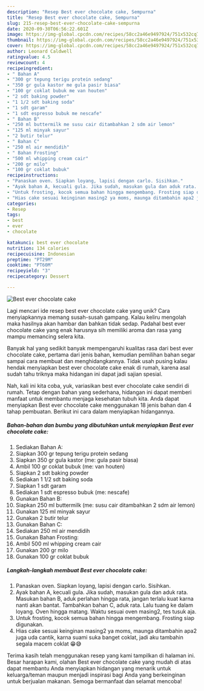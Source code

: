 ```yaml
---
description: "Resep Best ever chocolate cake, Sempurna"
title: "Resep Best ever chocolate cake, Sempurna"
slug: 215-resep-best-ever-chocolate-cake-sempurna
date: 2020-09-30T06:56:22.601Z
image: https://img-global.cpcdn.com/recipes/58cc2a46e9497924/751x532cq70/best-ever-chocolate-cake-foto-resep-utama.jpg
thumbnail: https://img-global.cpcdn.com/recipes/58cc2a46e9497924/751x532cq70/best-ever-chocolate-cake-foto-resep-utama.jpg
cover: https://img-global.cpcdn.com/recipes/58cc2a46e9497924/751x532cq70/best-ever-chocolate-cake-foto-resep-utama.jpg
author: Leonard Caldwell
ratingvalue: 4.5
reviewcount: 4
recipeingredient:
- " Bahan A"
- "300 gr tepung terigu protein sedang"
- "350 gr gula kastor me gula pasir biasa"
- "100 gr coklat bubuk me van houten"
- "2 sdt baking powder"
- "1 1/2 sdt baking soda"
- "1 sdt garam"
- "1 sdt espresso bubuk me nescafe"
- " Bahan B"
- "250 ml buttermilk me susu cair ditambahkan 2 sdm air lemon"
- "125 ml minyak sayur"
- "2 butir telur"
- " Bahan C"
- "250 ml air mendidih"
- " Bahan Frosting"
- "500 ml whipping cream cair"
- "200 gr milo"
- "100 gr coklat bubuk"
recipeinstructions:
- "Panaskan oven. Siapkan loyang, lapisi dengan carlo. Sisihkan."
- "Ayak bahan A, kecuali gula. Jika sudah, masukan gula dan aduk rata. Masukan bahan B, aduk perlahan hingga rata, jangan terlalu kuat karna nanti akan bantat. Tambahkan bahan C, aduk rata. Lalu tuang ke dalam loyang. Oven hingga matang. Waktu sesuai oven masing2, tes tusuk aja."
- "Untuk frosting, kocok semua bahan hingga mengembang. Frosting siap digunakan."
- "Hias cake sesuai keinginan masing2 ya moms, maunga ditambahin apa2 juga uda cantik, karna suami suka banget coklat, jadi aku tambahin segala macem coklat 😁😅"
categories:
- Resep
tags:
- best
- ever
- chocolate

katakunci: best ever chocolate 
nutrition: 134 calories
recipecuisine: Indonesian
preptime: "PT29M"
cooktime: "PT60M"
recipeyield: "3"
recipecategory: Dessert

---
```



![Best ever chocolate cake](https://img-global.cpcdn.com/recipes/58cc2a46e9497924/751x532cq70/best-ever-chocolate-cake-foto-resep-utama.jpg)

Lagi mencari ide resep best ever chocolate cake yang unik? Cara menyiapkannya memang susah-susah gampang. Kalau keliru mengolah maka hasilnya akan hambar dan bahkan tidak sedap. Padahal best ever chocolate cake yang enak harusnya sih memiliki aroma dan rasa yang mampu memancing selera kita.



Banyak hal yang sedikit banyak mempengaruhi kualitas rasa dari best ever chocolate cake, pertama dari jenis bahan, kemudian pemilihan bahan segar sampai cara membuat dan menghidangkannya. Tidak usah pusing kalau hendak menyiapkan best ever chocolate cake enak di rumah, karena asal sudah tahu triknya maka hidangan ini dapat jadi sajian spesial.


Nah, kali ini kita coba, yuk, variasikan best ever chocolate cake sendiri di rumah. Tetap dengan bahan yang sederhana, hidangan ini dapat memberi manfaat untuk membantu menjaga kesehatan tubuh kita. Anda dapat menyiapkan Best ever chocolate cake menggunakan 18 jenis bahan dan 4 tahap pembuatan. Berikut ini cara dalam menyiapkan hidangannya.

<!--inarticleads1-->

##### Bahan-bahan dan bumbu yang dibutuhkan untuk menyiapkan Best ever chocolate cake:

1. Sediakan  Bahan A:
1. Siapkan 300 gr tepung terigu protein sedang
1. Siapkan 350 gr gula kastor (me: gula pasir biasa)
1. Ambil 100 gr coklat bubuk (me: van houten)
1. Siapkan 2 sdt baking powder
1. Sediakan 1 1/2 sdt baking soda
1. Siapkan 1 sdt garam
1. Sediakan 1 sdt espresso bubuk (me: nescafe)
1. Gunakan  Bahan B:
1. Siapkan 250 ml buttermilk (me: susu cair ditambahkan 2 sdm air lemon)
1. Gunakan 125 ml minyak sayur
1. Gunakan 2 butir telur
1. Gunakan  Bahan C:
1. Sediakan 250 ml air mendidih
1. Gunakan  Bahan Frosting:
1. Ambil 500 ml whipping cream cair
1. Gunakan 200 gr milo
1. Gunakan 100 gr coklat bubuk




<!--inarticleads2-->

##### Langkah-langkah membuat Best ever chocolate cake:

1. Panaskan oven. Siapkan loyang, lapisi dengan carlo. Sisihkan.
1. Ayak bahan A, kecuali gula. Jika sudah, masukan gula dan aduk rata. Masukan bahan B, aduk perlahan hingga rata, jangan terlalu kuat karna nanti akan bantat. Tambahkan bahan C, aduk rata. Lalu tuang ke dalam loyang. Oven hingga matang. Waktu sesuai oven masing2, tes tusuk aja.
1. Untuk frosting, kocok semua bahan hingga mengembang. Frosting siap digunakan.
1. Hias cake sesuai keinginan masing2 ya moms, maunga ditambahin apa2 juga uda cantik, karna suami suka banget coklat, jadi aku tambahin segala macem coklat 😁😅




Terima kasih telah menggunakan resep yang kami tampilkan di halaman ini. Besar harapan kami, olahan Best ever chocolate cake yang mudah di atas dapat membantu Anda menyiapkan hidangan yang menarik untuk keluarga/teman maupun menjadi inspirasi bagi Anda yang berkeinginan untuk berjualan makanan. Semoga bermanfaat dan selamat mencoba!
